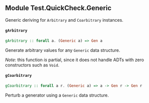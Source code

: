 ## Module Test.QuickCheck.Generic

Generic deriving for `Arbitrary` and `Coarbitrary` instances.

#### `gArbitrary`

``` purescript
gArbitrary :: forall a. (Generic a) => Gen a
```

Generate arbitrary values for any `Generic` data structure.

_Note_: this function _is_ partial, since it does not handle ADTs with zero constructors
such as `Void`.

#### `gCoarbitrary`

``` purescript
gCoarbitrary :: forall a r. (Generic a) => a -> Gen r -> Gen r
```

Perturb a generator using a `Generic` data structure.


